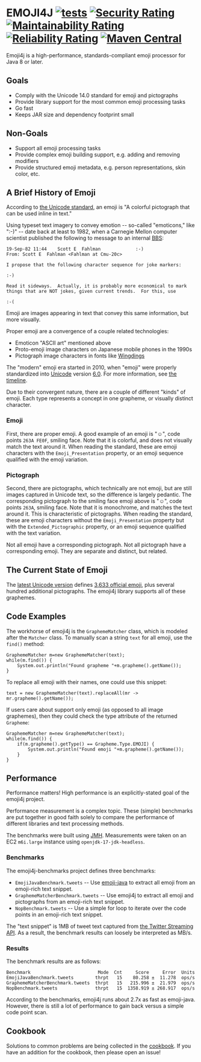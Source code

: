 # EMOJI4J [![tests](https://github.com/sigpwned/emoji4j/actions/workflows/tests.yml/badge.svg)](https://github.com/sigpwned/emoji4j/actions/workflows/tests.yml) [![Security Rating](https://sonarcloud.io/api/project_badges/measure?project=sigpwned_emoji4j&metric=security_rating)](https://sonarcloud.io/summary/new_code?id=sigpwned_emoji4j) [![Maintainability Rating](https://sonarcloud.io/api/project_badges/measure?project=sigpwned_emoji4j&metric=sqale_rating)](https://sonarcloud.io/summary/new_code?id=sigpwned_emoji4j) [![Reliability Rating](https://sonarcloud.io/api/project_badges/measure?project=sigpwned_emoji4j&metric=reliability_rating)](https://sonarcloud.io/summary/new_code?id=sigpwned_emoji4j) [![Maven Central](https://maven-badges.herokuapp.com/maven-central/com.sigpwned/emoji4j-core/badge.svg)](https://maven-badges.herokuapp.com/maven-central/com.sigpwned/emoji4j-core)

Emoji4j is a high-performance, standards-compliant emoji processor for Java 8 or later.

## Goals

* Comply with the Unicode 14.0 standard for emoji and pictographs
* Provide library support for the most common emoji processing tasks
* Go fast
* Keeps JAR size and dependency footprint small

## Non-Goals

* Support all emoji processing tasks
* Provide complex emoji building support, e.g. adding and removing modifiers
* Provide structured emoji metadata, e.g. person representations, skin color, etc.

## A Brief History of Emoji

According to [the Unicode standard](https://www.unicode.org/reports/tr51/index.html#def_emoji), an emoji is "A colorful pictograph that can be used inline in text."

Using typeset text imagery to convey emotion -- so-called "emoticons," like ":-)" -- date back at least to 1982, when a Carnegie Mellon computer scientist published the following to message to an internal [BBS](https://en.wikipedia.org/wiki/Bulletin_board_system):

    19-Sep-82 11:44    Scott E  Fahlman             :-)
    From: Scott E  Fahlman <Fahlman at Cmu-20c>
     
    I propose that the following character sequence for joke markers:
            
    :-)
            
    Read it sideways.  Actually, it is probably more economical to mark
    things that are NOT jokes, given current trends.  For this, use
            
    :-(
    
Emoji are images appearing in text that convey this same information, but more visually.

Proper emoji are a convergence of a couple related technologies:

* Emoticon "ASCII art" mentioned above
* Proto-emoji image characters on Japanese mobile phones in the 1990s
* Pictograph image characters in fonts like [Wingdings](https://en.wikipedia.org/wiki/Wingdings)

The "modern" emoji era started in 2010, when "emoji" were properly standardized into [Unicode](https://en.wikipedia.org/wiki/Unicode) version [6.0](https://unicode.org/Public/6.0.0/). For more information, see [the timeline](https://emojitimeline.com/).

Due to their convergent nature, there are a couple of different "kinds" of emoji. Each type represents a concept in one grapheme, or visually distinct character.

### Emoji

First, there are proper emoji. A good example of an emoji is "☺️", code points `263A FE0F`, smiling face. Note that it is colorful, and does not visually match the text around it. When reading the standard, these are emoji characters with the `Emoji_Presentation` property, or an emoji sequence qualified with the emoji variation.

### Pictograph

Second, there are pictographs, which technically are not emoji, but are still images captured in Unicode text, so the difference is largely pedantic. The corresponding pictograph to the smiling face emoji above is "☺", code points `263A`, smiling face. Note that it is monochrome, and matches the text around it. This is characteristic of pictographs. When reading the standard, these are emoji characters without the `Emoji_Presentation` property but with the `Extended_Pictographic` property, or an emoji sequence qualified with the text variation.

Not all emoji have a corresponding pictograph. Not all pictograph have a corresponding emoji. They are separate and distinct, but related.

## The Current State of Emoji

The [latest Unicode version](https://unicode.org/Public/14.0.0/) defines [3,633 official emoji](https://blog.emojipedia.org/whats-new-in-unicode-14-0/), plus several hundred additional pictographs. The emoji4j library supports all of these graphemes.

## Code Examples

The workhorse of emoji4j is the `GraphemeMatcher` class, which is modeled after the `Matcher` class. To manually scan a string `text` for all emoji, use the `find()` method:

    GraphemeMatcher m=new GraphemeMatcher(text);
    while(m.find()) {
        System.out.println("Found grapheme "+m.grapheme().getName());
    }

To replace all emoji with their names, one could use this snippet:

    text = new GraphemeMatcher(text).replaceAll(mr -> mr.grapheme().getName());
    
If users care about support only emoji (as opposed to all image graphemes), then they could check the type attribute of the returned `Grapheme`:

    GraphemeMatcher m=new GraphemeMatcher(text);
    while(m.find()) {
        if(m.grapheme().getType() == Grapheme.Type.EMOJI) {
            System.out.println("Found emoji "+m.grapheme().getName());
        }
    }    

## Performance

Performance matters! High performance is an explicitly-stated goal of the emoji4j project.

Performance measurement is a complex topic. These (simple) benchmarks are put together in good faith solely to compare the performance of different libraries and text processing methods.

The benchmarks were built using [JMH](https://openjdk.java.net/projects/code-tools/jmh/). Measurements were taken on an EC2 `m6i.large` instance using `openjdk-17-jdk-headless`.

### Benchmarks

The emoji4j-benchmarks project defines three benchmarks:

* `EmojiJavaBenchmark.tweets` -- Use [emoji-java](https://github.com/vdurmont/emoji-java) to extract all emoji from an emoji-rich text snippet.
* `GraphemeMatcherBenchmark.tweets` -- Use emoji4j to extract all emoji and pictographs from an emoji-rich text snippet.
* `NopBenchmark.tweets` -- Use a simple for loop to iterate over the code points in an emoji-rich text snippet.

The "text snippet" is 1MB of tweet text captured from [the Twitter Streaming API](https://developer.twitter.com/en/docs/twitter-api/v1/tweets/sample-realtime/api-reference/get-statuses-sample). As a result, the benchmark results can loosely be interpreted as MB/s.

### Results

The benchmark results are as follows:

    Benchmark                         Mode  Cnt     Score     Error  Units
    EmojiJavaBenchmark.tweets        thrpt   15    80.258 ±  11.278  ops/s
    GraphemeMatcherBenchmark.tweets  thrpt   15   215.996 ±  21.979  ops/s
    NopBenchmark.tweets              thrpt   15  1358.919 ± 268.917  ops/s

According to the benchmarks, emoji4j runs about 2.7x as fast as emoji-java. However, there is still a lot of performance to gain back versus a simple code point scan.

## Cookbook

Solutions to common problems are being collected in the [cookbook](wiki/Cookbook). If you have an addition for the cookbook, then please open an issue!
